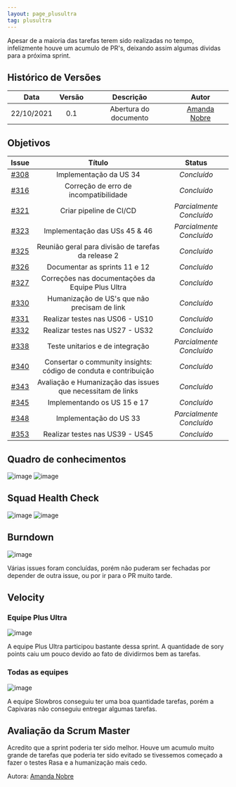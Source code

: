 ```yaml
---
layout: page_plusultra
tag: plusultra
---
```


Apesar de a maioria das tarefas terem sido realizadas no tempo, infelizmente houve um acumulo de PR's, deixando assim algumas dívidas para a próxima sprint.

## Histórico de Versões

| Data       | Versão | Descrição                      | Autor             |
| :--------: | :----: | :----------:                   | :---------------: |
| 22/10/2021 |  0.1   | Abertura do documento | [Amanda Nobre](https://github.com/AmandaNbr)|

## Objetivos

|  Issue  |                   Título                  |              Status             | 
|:-------:|:-----------------------------------------:|:-------------------------------:|
| [#308](https://github.com/fga-eps-mds/2021.1-AlligaBot/issues/308) | Implementação da US 34 | _Concluído_ |
| [#316](https://github.com/fga-eps-mds/2021.1-AlligaBot/issues/316) | Correção de erro de incompatibilidade | _Concluído_ |
| [#321](https://github.com/fga-eps-mds/2021.1-AlligaBot/issues/321) | Criar pipeline de CI/CD | _Parcialmente Concluído_ |
| [#323](https://github.com/fga-eps-mds/2021.1-AlligaBot/issues/323) | Implementação das USs 45 & 46 | _Parcialmente Concluído_ |
| [#325](https://github.com/fga-eps-mds/2021.1-AlligaBot/issues/325) | Reunião geral para divisão de tarefas da release 2 | _Concluído_ |
| [#326](https://github.com/fga-eps-mds/2021.1-AlligaBot/issues/326) | Documentar as sprints 11 e 12 | _Concluído_ |
| [#327](https://github.com/fga-eps-mds/2021.1-AlligaBot/issues/327) | Correções nas documentações da Equipe Plus Ultra | _Concluído_ |
| [#330](https://github.com/fga-eps-mds/2021.1-AlligaBot/issues/330) | Humanização de US's que não precisam de link | _Concluído_ |
| [#331](https://github.com/fga-eps-mds/2021.1-AlligaBot/issues/331) | Realizar testes nas US06 - US10 | _Concluído_ |
| [#332](https://github.com/fga-eps-mds/2021.1-AlligaBot/issues/332) | Realizar testes nas US27 - US32 | _Concluído_ |
| [#338](https://github.com/fga-eps-mds/2021.1-AlligaBot/issues/338) | Teste unitarios e de integração | _Parcialmente Concluído_ |
| [#340](https://github.com/fga-eps-mds/2021.1-AlligaBot/issues/340) | Consertar o community insights: código de conduta e contribuição | _Concluído_ |
| [#343](https://github.com/fga-eps-mds/2021.1-AlligaBot/issues/343) | Avaliação e Humanização das issues que necessitam de links | _Concluído_ |
| [#345](https://github.com/fga-eps-mds/2021.1-AlligaBot/issues/345) | Implementando os US 15 e 17 | _Concluído_ |
| [#348](https://github.com/fga-eps-mds/2021.1-AlligaBot/issues/348) | Implementação do US 33 | _Parcialmente Concluído_ |
| [#353](https://github.com/fga-eps-mds/2021.1-AlligaBot/issues/353) | Realizar testes nas US39 - US45 | _Concluído_ |

## Quadro de conhecimentos

![image](https://user-images.githubusercontent.com/44625056/138566726-f5367c5c-3fb0-4536-93e4-984aae9c7d5f.png)
![image](https://user-images.githubusercontent.com/44625056/133852493-a062d35b-9892-4e88-a3c1-142637f31057.png)

## Squad Health Check

![image](https://user-images.githubusercontent.com/44625056/138566738-bc74121f-4455-4aac-b567-b513b426291d.png)
![image](https://user-images.githubusercontent.com/44625056/133852652-dc0871bb-ebc4-46d5-a851-0f81853e5c25.png)

## Burndown

![image](https://user-images.githubusercontent.com/44625056/138566775-16818bd6-334e-41a0-8f75-029c932619a1.png)

Várias issues foram concluídas, porém não puderam ser fechadas por depender de outra issue, ou por ir para o PR muito tarde.

## Velocity 

### Equipe Plus Ultra

![image](https://user-images.githubusercontent.com/44625056/138566793-295a7b2f-a68b-4d23-8ba8-3e1a5f7b870a.png)

A equipe Plus Ultra participou bastante dessa sprint. A quantidade de sory points caiu um pouco devido ao fato de dividirmos bem as tarefas.

### Todas as equipes

![image](https://user-images.githubusercontent.com/44625056/138566805-132cf715-6b4b-4344-b1b9-d2e7be9e3da9.png)

A equipe Slowbros conseguiu ter uma boa quantidade tarefas, porém a Capivaras não conseguiu entregar algumas tarefas.

## Avaliação da Scrum Master

Acredito que a sprint poderia ter sido melhor. Houve um acumulo muito grande de tarefas que poderia ter sido evitado se tivessemos começado a fazer o testes Rasa e a humanização mais cedo.

Autora: [Amanda Nobre](https://github.com/AmandaNbr)